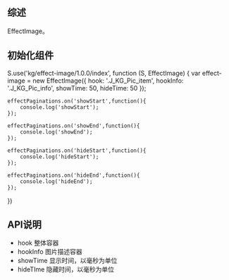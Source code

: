 ## 综述

EffectImage。

## 初始化组件

  S.use('kg/effect-image/1.0.0/index', function (S, EffectImage) {
    var effect-image = new EffectImage({
      hook: '.J_KG_Pic_item',
      hookInfo: '.J_KG_Pic_info',
      showTime: 50,
      hideTime: 50
    });

    effectPaginations.on('showStart',function(){
        console.log('showStart');
    });

    effectPaginations.on('showEnd',function(){
        console.log('showEnd');
    });

    effectPaginations.on('hideStart',function(){
        console.log('hideStart');
    });

    effectPaginations.on('hideEnd',function(){
        console.log('hideEnd');
    });
  })

## API说明

* hook 整体容器
* hookInfo 图片描述容器
* showTime 显示时间，以毫秒为单位
* hideTIme 隐藏时间，以毫秒为单位

